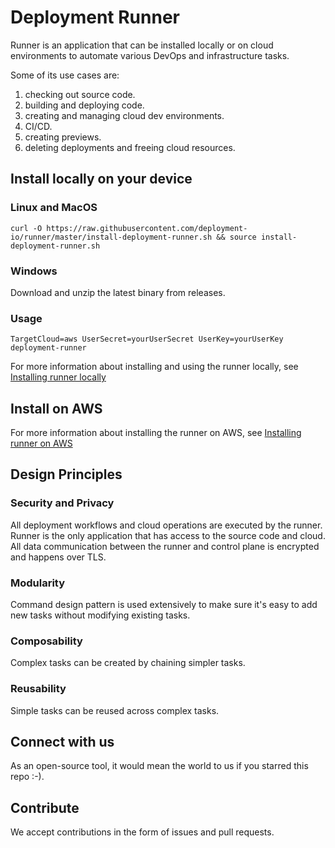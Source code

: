 
# Deployment Runner

Runner is an application that can be installed locally or on cloud environments to automate various DevOps and infrastructure tasks.

Some of its use cases are:
1. checking out source code.
2. building and deploying code.
3. creating and managing cloud dev environments.
4. CI/CD.
5. creating previews. 
6. deleting deployments and freeing cloud resources.

## Install locally on your device

### Linux and MacOS

```console
curl -O https://raw.githubusercontent.com/deployment-io/runner/master/install-deployment-runner.sh && source install-deployment-runner.sh
```

### Windows

Download and unzip the latest binary from releases.

### Usage

```console
TargetCloud=aws UserSecret=yourUserSecret UserKey=yourUserKey deployment-runner
```

For more information about installing and using the runner locally, see [Installing runner locally](https://deployment.io/docs/runner-installation/local-setup/)

## Install on AWS

For more information about installing the runner on AWS, see [Installing runner on AWS](https://deployment.io/docs/runner-installation/aws-setup/)

## Design Principles

### Security and Privacy

All deployment workflows and cloud operations are executed by the runner. Runner is the only application that has access to the source code and cloud. All data communication between the runner and control plane is encrypted and happens over TLS.

### Modularity

Command design pattern is used extensively to make sure it's easy to add new tasks without modifying existing tasks. 

### Composability

Complex tasks can be created by chaining simpler tasks.

### Reusability

Simple tasks can be reused across complex tasks.

## Connect with us

As an open-source tool, it would mean the world to us if you starred this repo :-).

## Contribute

We accept contributions in the form of issues and pull requests.